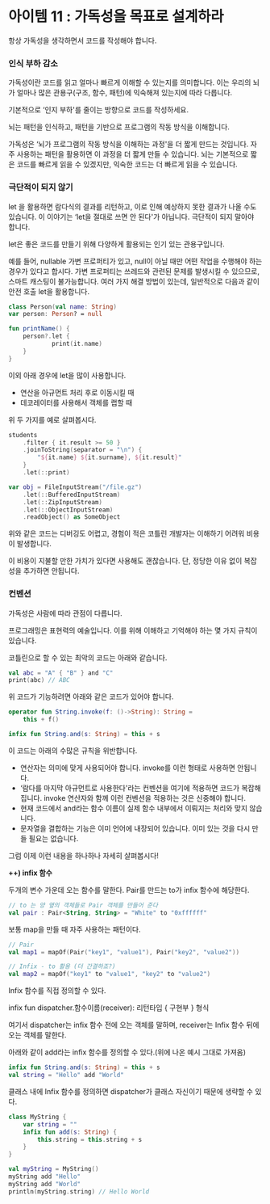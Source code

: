 # 아이템 11 : 가독성을 목표로 설계하라

항상 가독성을 생각하면서 코드를 작성해야 합니다.

### 인식 부하 감소

가독성이란 코드를 읽고 얼마나 빠르게 이해할 수 있는지를 의미합니다. 이는 우리의 뇌가 얼마나 많은 관용구(구조, 함수, 패턴)에 익숙해져 있는지에 따라 다릅니다. 

기본적으로 ‘인지 부하'를 줄이는 방향으로 코드를 작성하세요. 

뇌는 패턴을 인식하고, 패턴을 기반으로 프로그램의 작동 방식을 이해합니다. 

가독성은 ‘뇌가 프로그램의 작동 방식을 이해하는 과정'을 더 짧게 만드는 것입니다. 자주 사용하는 패턴을 활용하면 이 과정을 더 짧게 만들 수 있습니다. 뇌는 기본적으로 짧은 코드를 빠르게 읽을 수 있겠지만, 익숙한 코드는 더 빠르게 읽을 수 있습니다. 

### 극단적이 되지 않기

let 을 활용하면 람다식의 결과를 리턴하고, 이로 인해 예상하지 못한 결과가 나올 수도 있습니다. 이 이야기는 ‘let을 절대로 쓰면 안 된다'가 아닙니다. 극단적이 되지 말아야 합니다. 

let은 좋은 코드를 만들기 위해 다양하게 활용되는 인기 있는 관용구입니다. 

예를 들어, nullable 가변 프로퍼티가 있고, null이 아닐 때만 어떤 작업을 수행해야 하는 경우가 있다고 합시다. 가변 프로퍼티는 쓰레드와 관련된 문제를 발생시킬 수 있으므로, 스마트 캐스팅이 불가능합니다. 여러 가지 해결 방법이 있는데, 일반적으로 다음과 같이 안전 호출 let을 활용합니다.

```kotlin
class Person(val name: String)
var person: Person? = null

fun printName() {
	person?.let {
			print(it.name)
	}
}
```

이외 아래 경우에 let을 많이 사용합니다. 

- 연산을 아규먼트 처리 후로 이동시킬 때
- 데코레이터를 사용해서 객체를 랩할 때

위 두 가지를 예로 살펴봅시다.

```kotlin
students
	.filter { it.result >= 50 }
	.joinToString(separator = "\n") {
		"${it.name} ${it.surname}, ${it.result}"
	}
	.let(::print)

var obj = FileInputStream("/file.gz")
	.let(::BufferedInputStream)
	.let(::ZipInputStream)
	.let(::ObjectInputStream)
	.readObject() as SomeObject
```

위와 같은 코드는 디버깅도 어렵고, 경험이 적은 코틀린 개발자는 이해하기 어려워 비용이 발생합니다. 

이 비용이 지불할 만한 가치가 있다면 사용해도 괜찮습니다. 단, 정당한 이유 없이 복잡성을 추가하면 안됩니다.

### 컨벤션

가독성은 사람에 따라 관점이 다릅니다. 

프로그래밍은 표현력의 예술입니다. 이를 위해 이해하고 기억해야 하는 몇 가지 규칙이 있습니다. 

코틀린으로 할 수 있는 최악의 코드는 아래와 같습니다.

```kotlin
val abc = "A" { "B" } and "C"
print(abc) // ABC
```

위 코드가 기능하려면 아래와 같은 코드가 있어야 합니다.

```kotlin
operator fun String.invoke(f: ()->String): String =
	this + f()

infix fun String.and(s: String) = this + s
```

이 코드는 아래의 수많은 규칙을 위반합니다.

- 연산자는 의미에 맞게 사용되어야 합니다. invoke를 이런 형태로 사용하면 안됩니다.
- ‘람다를 마지막 아규먼트로 사용한다'라는 컨벤션을 여기에 적용하면 코드가 복잡해집니다. invoke 연산자와 함께 이런 컨벤션을 적용하는 것은 신중해야 합니다.
- 현재 코드에서 and라는 함수 이름이 실제 함수 내부에서 이뤄지는 처리와 맞지 않습니다.
- 문자열을 결합하는 기능은 이미 언어에 내장되어 있습니다. 이미 있는 것을 다시 만들 필요는 없습니다.

그럼 이제 이런 내용을 하나하나 자세히 살펴봅시다!

**++) infix 함수**

두개의 변수 가운데 오는 함수를 말한다. Pair를 만드는 to가 infix 함수에 해당한다.

```kotlin
// to 는 양 옆의 객체들로 Pair 객체를 만들어 준다
val pair : Pair<String, String> = "White" to "0xffffff"
```

보통 map을 만들 때 자주 사용하는 패턴이다.

```kotlin
// Pair
val map1 = mapOf(Pair("key1", "value1"), Pair("key2", "value2"))

// Infix - to 활용 (더 간결하죠?)
val map2 = mapOf("key1" to "value1", "key2" to "value2")
```

Infix 함수를 직접 정의할 수 있다.

infix fun dispatcher.함수이름(receiver): 리턴타입 { 구현부 } 형식

여기서 dispatcher는 infix 함수 전에 오는 객체를 말하며, receiver는 Infix 함수 뒤에 오는 객체를 말한다. 

아래와 같이 add라는 infix 함수를 정의할 수 있다.(위에 나온 예시 그대로 가져옴)

```kotlin
infix fun String.and(s: String) = this + s
val string = "Hello" add "World"
```

클래스 내에 Infix 함수를 정의하면 dispatcher가 클래스 자신이기 때문에 생략할 수 있다. 

```kotlin
class MyString {
	var string = ""
	infix fun add(s: String) {
		this.string = this.string + s
	}
}

val myString = MyString()
myString add "Hello"
myString add "World"
println(myString.string) // Hello World
```